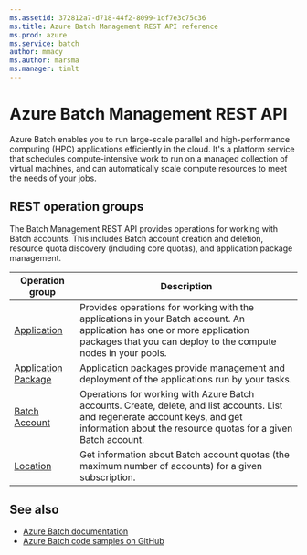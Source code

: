 ```yaml
---
ms.assetid: 372812a7-d718-44f2-8099-1df7e3c75c36
ms.title: Azure Batch Management REST API reference
ms.prod: azure
ms.service: batch
author: mmacy
ms.author: marsma
ms.manager: timlt
---
```


# Azure Batch Management REST API

Azure Batch enables you to run large-scale parallel and high-performance computing (HPC) applications efficiently in the cloud. It's a platform service that schedules compute-intensive work to run on a managed collection of virtual machines, and can automatically scale compute resources to meet the needs of your jobs.

## REST operation groups

The Batch Management REST API provides operations for working with Batch accounts. This includes Batch account creation and deletion, resource quota discovery (including core quotas), and application package management.

| Operation group               | Description                                                                             |
|-------------------------------|-----------------------------------------------------------------------------------------|
| [Application](~/api-ref/batchmanagement/application.json)          | Provides operations for working with the applications in your Batch account. An application has one or more application packages that you can deploy to the compute nodes in your pools. |
| [Application Package](~/api-ref/batchmanagement/applicationpackage.json)  | Application packages provide management and deployment of the applications run by your tasks. |
| [Batch Account](~/api-ref/batchmanagement/batchaccount.json)  | Operations for working with Azure Batch accounts. Create, delete, and list accounts. List and regenerate account keys, and get information about the resource quotas for a given Batch account. |
| [Location](~/api-ref/batchmanagement/location.json) | Get information about Batch account quotas (the maximum number of accounts) for a given subscription. |

## See also

- [Azure Batch documentation](https://review.docs.microsoft.com/azure/batch)
- [Azure Batch code samples on GitHub](https://github.com/Azure/azure-batch-samples)
